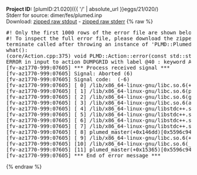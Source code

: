 **Project ID:** [plumID:21.020]({{ '/' | absolute_url }}eggs/21/020/)  
Stderr for source:  dimer/fes/plumed.inp   
Download: [zipped raw stdout](plumed.inp.plumed_master.stdout.txt.zip) - [zipped raw stderr](plumed.inp.plumed_master.stderr.txt.zip) 
{% raw %}
<pre>
#! Only the first 1000 rows of the error file are shown below
#! To inspect the full error file, please download the zipped raw stderr file above
terminate called after throwing an instance of 'PLMD::Plumed::ExceptionError'
what():
(core/Action.cpp:375) void PLMD::Action::error(const std::string&) const
ERROR in input to action DUMPGRID with label @40 : keyword ARG is compulsory for this action
[fv-az1770-999:07605] *** Process received signal ***
[fv-az1770-999:07605] Signal: Aborted (6)
[fv-az1770-999:07605] Signal code:  (-6)
[fv-az1770-999:07605] [ 0] /lib/x86_64-linux-gnu/libc.so.6(+0x45330)[0x7f267bc45330]
[fv-az1770-999:07605] [ 1] /lib/x86_64-linux-gnu/libc.so.6(pthread_kill+0x11c)[0x7f267bc9eb2c]
[fv-az1770-999:07605] [ 2] /lib/x86_64-linux-gnu/libc.so.6(gsignal+0x1e)[0x7f267bc4527e]
[fv-az1770-999:07605] [ 3] /lib/x86_64-linux-gnu/libc.so.6(abort+0xdf)[0x7f267bc288ff]
[fv-az1770-999:07605] [ 4] /lib/x86_64-linux-gnu/libstdc++.so.6(+0xa5ff5)[0x7f267c0a5ff5]
[fv-az1770-999:07605] [ 5] /lib/x86_64-linux-gnu/libstdc++.so.6(+0xbb0da)[0x7f267c0bb0da]
[fv-az1770-999:07605] [ 6] /lib/x86_64-linux-gnu/libstdc++.so.6(_ZSt10unexpectedv+0x0)[0x7f267c0a5a55]
[fv-az1770-999:07605] [ 7] /lib/x86_64-linux-gnu/libstdc++.so.6(+0xa5a6f)[0x7f267c0a5a6f]
[fv-az1770-999:07605] [ 8] plumed_master(+0x146dd)[0x5596c94b76dd]
[fv-az1770-999:07605] [ 9] /lib/x86_64-linux-gnu/libc.so.6(+0x2a1ca)[0x7f267bc2a1ca]
[fv-az1770-999:07605] [10] /lib/x86_64-linux-gnu/libc.so.6(__libc_start_main+0x8b)[0x7f267bc2a28b]
[fv-az1770-999:07605] [11] plumed_master(+0x15365)[0x5596c94b8365]
[fv-az1770-999:07605] *** End of error message ***
</pre>
{% endraw %}
